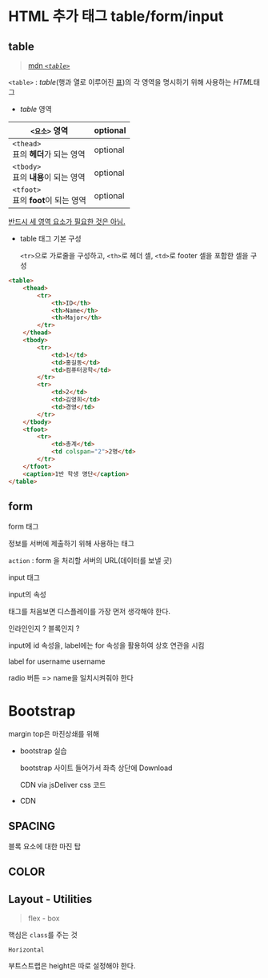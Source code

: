 # HTML 추가 태그 table/form/input

## table

> [mdn *`<table>`*](https://developer.mozilla.org/en-US/docs/Web/HTML/Element/table#examples)

`<table>` : *table*(행과 열로 이루어진 <u>표</u>)의 각 영역을 명시하기 위해 사용하는 *HTML*태그

- *table* 영역

| `<요소>` 영역                          | optional |
| -------------------------------------- | -------- |
| `<thead>`<br>표의 **헤더**가 되는 영역 | optional |
| `<tbody>`<br>표의 **내용**이 되는 영역 | optional |
| `<tfoot>`<br>표의 **foot**이 되는 영역 | optional |

<u>반드시 세 영역 요소가 필요한 것은 아님.</u>



- table 태그 기본 구성

  `<tr>`으로 가로줄을 구성하고, `<th>`로 헤더 셀, `<td>`로 footer 셀을 포함한 셀을 구성

```html
<table>
	<thead>
        <tr>
            <th>ID</th>
            <th>Name</th>
            <th>Major</th>
        </tr>
	</thead>
	<tbody>
		<tr>
			<td>1</td>
			<td>홍길동</td>
			<td>컴퓨터공학</td>
		</tr>
		<tr>
			<td>2</td>
			<td>김영희</td>
			<td>경영</td>
        </tr>
	</tbody>
	<tfoot>
		<tr>
			<td>총계</td>
			<td colspan="2">2명</td>
		</tr>
    </tfoot>
    <caption>1반 학생 명단</caption>
</table>
```



## form



form 태그

정보를 서버에 제출하기 위해 사용하는 태그

`action` : form 을 처리할 서버의 URL(데이터를 보낼 곳)











input 태그

input의 속성

태그를 처음보면 디스플레이를 가장 먼저 생각해야 한다.

인라인인지 ? 블록인지 ?



input에 id 속성을, label에는 for 속성을 활용하여 상호 연관을 시킴

label for username username



radio 버튼 => name을 일치시켜줘야 한다





# Bootstrap

margin top은 마진상쇄를 위해

- bootstrap 실습

  bootstrap 사이트 들어가서 좌측 상단에 Download

  CDN via jsDeliver css 코드

- CDN



## SPACING

블록 요소에 대한 마진 탑



## COLOR



## Layout - Utilities

> flex - box

핵심은 `class`를 주는 것



`Horizontal`

부트스트랩은 height은 따로 설정해야 한다.
